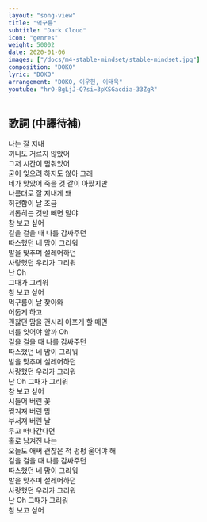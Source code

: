 ```yaml
---
layout: "song-view"
title: "먹구름"
subtitle: "Dark Cloud"
icon: "genres"
weight: 50002
date: 2020-01-06
images: ["/docs/m4-stable-mindset/stable-mindset.jpg"]
composition: "DOKO"
lyric: "DOKO"
arrangement: "DOKO, 이우현, 이태욱"
youtube: "hrO-BgLjJ-Q?si=3pKSGacdia-33ZgR"
---
```


## 歌詞 (中譯待補)

나는 잘 지내  
끼니도 거르지 않았어  
그저 시간이 멈춰있어  
굳이 잊으려 하지도 않아 그래  
네가 맞았어 죽을 것 같이 아팠지만  
나름대로 잘 지내게 돼  
허전함이 날 조금  
괴롭히는 것만 빼면 말야  
참 보고 싶어  
길을 걸을 때 나를 감싸주던  
따스했던 네 맘이 그리워  
발을 맞추며 설레어하던  
사랑했던 우리가 그리워  
난 Oh  
그때가 그리워  
참 보고 싶어  
먹구름이 날 찾아와  
어둡게 하고  
괜찮던 맘을 괜시리 아프게 할 때면  
너를 잊어야 할까 Oh  
길을 걸을 때 나를 감싸주던  
따스했던 네 맘이 그리워  
발을 맞추며 설레어하던  
사랑했던 우리가 그리워  
난 Oh 그때가 그리워  
참 보고 싶어  
시들어 버린 꽃  
찢겨져 버린 맘  
부서져 버린 날  
두고 떠나간다면  
홀로 남겨진 나는  
오늘도 애써 괜찮은 척 펑펑 울어야 해  
길을 걸을 때 나를 감싸주던  
따스했던 네 맘이 그리워  
발을 맞추며 설레어하던  
사랑했던 우리가 그리워  
난 Oh 그때가 그리워  
참 보고 싶어  

